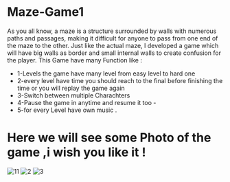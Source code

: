 # Maze-Game1
As you all know, a maze is a structure surrounded by walls with numerous paths and passages, making it difficult for anyone to pass from one end of the maze to the other. Just like the actual maze, I developed a game which will have big walls as border and small internal walls to create confusion for the player. This Game have many Function like : 
- 1-Levels the game have many level from easy level to hard one 
- 2-every level have time you should reach to the final before finishing the time or you will replay the game again 
- 3-Switch between multiple Charachters 
- 4-Pause the game in anytime and resume it too -
- 5-for every Level have own music . 
# Here we will see some Photo of the game ,i wish you like it !

![11](https://user-images.githubusercontent.com/43557035/111666413-5f0bc200-881c-11eb-90af-86965de38e16.PNG)
![2](https://user-images.githubusercontent.com/43557035/111666334-4b605b80-881c-11eb-8ffb-56ed2822f442.PNG)
![3](https://user-images.githubusercontent.com/43557035/111666360-51563c80-881c-11eb-87e7-d89b6a018316.PNG)
